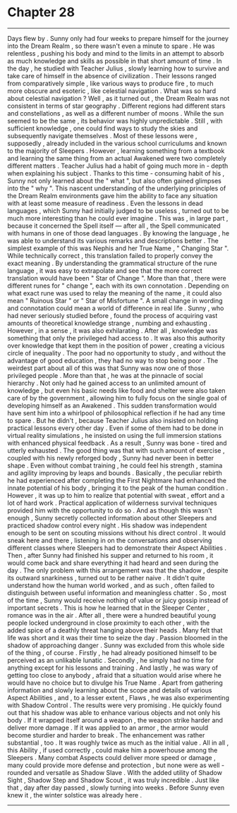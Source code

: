 
# Chapter 28


---

Days flew by .
Sunny only had four weeks to prepare himself for the journey into the Dream Realm , so there wasn't even a minute to spare . He was relentless , pushing his body and mind to the limits in an attempt to absorb as much knowledge and skills as possible in that short amount of time .
In the day , he studied with Teacher Julius , slowly learning how to survive and take care of himself in the absence of civilization . Their lessons ranged from comparatively simple , like various ways to produce fire , to much more obscure and esoteric , like celestial navigation .
What was so hard about celestial navigation ?
Well , as it turned out , the Dream Realm was not consistent in terms of star geography . Different regions had different stars and constellations , as well as a different number of moons . While the sun seemed to be the same , its behavior was highly unpredictable .
Still , with sufficient knowledge , one could find ways to study the skies and subsequently navigate themselves .
Most of these lessons were , supposedly , already included in the various school curriculums and known to the majority of Sleepers . However , learning something from a textbook and learning the same thing from an actual Awakened were two completely different matters .
Teacher Julius had a habit of going much more in - depth when explaining his subject . Thanks to this time - consuming habit of his , Sunny not only learned about the " what ", but also often gained glimpses into the " why ". This nascent understanding of the underlying principles of the Dream Realm environments gave him the ability to face any situation with at least some measure of readiness .
Even the lessons in dead languages , which Sunny had initially judged to be useless , turned out to be much more interesting than he could ever imagine . This was , in large part , because it concerned the Spell itself — after all , the Spell communicated with humans in one of those dead languages .
By knowing the language , he was able to understand its various remarks and descriptions better . The simplest example of this was Nephis and her True Name , " Changing Star ". While technically correct , this translation failed to properly convey the exact meaning .
By understanding the grammatical structure of the rune language , it was easy to extrapolate and see that the more correct translation would have been " Star of Change ". More than that , there were different runes for " change ", each with its own connotation . Depending on what exact rune was used to relay the meaning of the name , it could also mean " Ruinous Star " or " Star of Misfortune ".
A small change in wording and connotation could mean a world of difference in real life .
Sunny , who had never seriously studied before , found the process of acquiring vast amounts of theoretical knowledge strange , numbing and exhausting .
However , in a sense , it was also exhilarating . After all , knowledge was something that only the privileged had access to . It was also this authority over knowledge that kept them in the position of power , creating a vicious circle of inequality .
The poor had no opportunity to study , and without the advantage of good education , they had no way to stop being poor .
The weirdest part about all of this was that Sunny was now one of those privileged people . More than that , he was at the pinnacle of social hierarchy . Not only had he gained access to an unlimited amount of knowledge , but even his basic needs like food and shelter were also taken care of by the government , allowing him to fully focus on the single goal of developing himself as an Awakened .
This sudden transformation would have sent him into a whirlpool of philosophical reflection if he had any time to spare .
But he didn't , because Teacher Julius also insisted on holding practical lessons every other day . Even if some of them had to be done in virtual reality simulations , he insisted on using the full immersion stations with enhanced physical feedback . As a result , Sunny was bone - tired and utterly exhausted .
The good thing was that with such amount of exercise , coupled with his newly reforged body , Sunny had never been in better shape . Even without combat training , he could feel his strength , stamina and agility improving by leaps and bounds .
Basically , the peculiar rebirth he had experienced after completing the First Nightmare had enhanced the innate potential of his body , bringing it to the peak of the human condition . However , it was up to him to realize that potential with sweat , effort and a lot of hard work . Practical application of wilderness survival techniques provided him with the opportunity to do so .
And as though this wasn't enough , Sunny secretly collected information about other Sleepers and practiced shadow control every night .
His shadow was independent enough to be sent on scouting missions without his direct control . It would sneak here and there , listening in on the conversations and observing different classes where Sleepers had to demonstrate their Aspect Abilities .
Then , after Sunny had finished his supper and returned to his room , it would come back and share everything it had heard and seen during the day .
The only problem with this arrangement was that the shadow , despite its outward snarkiness , turned out to be rather naive . It didn't quite understand how the human world worked , and as such , often failed to distinguish between useful information and meaningless chatter .
So , most of the time , Sunny would receive nothing of value or juicy gossip instead of important secrets .
This is how he learned that in the Sleeper Center , romance was in the air . After all , there were a hundred beautiful young people locked underground in close proximity to each other , with the added spice of a deathly threat hanging above their heads . Many felt that life was short and it was their time to seize the day . Passion bloomed in the shadow of approaching danger .
Sunny was excluded from this whole side of the thing , of course . Firstly , he had already positioned himself to be perceived as an unlikable lunatic . Secondly , he simply had no time for anything except for his lessons and training . And lastly , he was wary of getting too close to anybody , afraid that a situation would arise where he would have no choice but to divulge his True Name .
Apart from gathering information and slowly learning about the scope and details of various Aspect Abilities , and , to a lesser extent , Flaws , he was also experimenting with Shadow Control .
The results were very promising . He quickly found out that his shadow was able to enhance various objects and not only his body . If it wrapped itself around a weapon , the weapon strike harder and deliver more damage . If it was applied to an armor , the armor would become sturdier and harder to break .
The enhancement was rather substantial , too . It was roughly twice as much as the initial value .
All in all , this Ability , if used correctly , could make him a powerhouse among the Sleepers . Many combat Aspects could deliver more speed or damage , many could provide more defense and protection , but none were as well - rounded and versatile as Shadow Slave .
With the added utility of Shadow Sight , Shadow Step and Shadow Scout , it was truly incredible .
Just like that , day after day passed , slowly turning into weeks .
Before Sunny even knew it , the winter solstice was already here .

---

